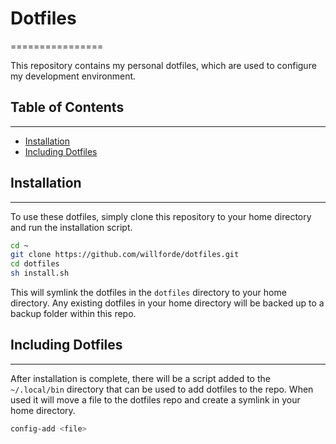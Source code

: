 # Dotfiles
================

This repository contains my personal dotfiles, which are used to configure my development environment.


## Table of Contents
-----------------

* [Installation](#installation)
* [Including Dotfiles](#including-dotfiles)


## Installation
---------------

To use these dotfiles, simply clone this repository to your home directory and run the installation script.

```bash
cd ~
git clone https://github.com/willforde/dotfiles.git
cd dotfiles
sh install.sh
```

This will symlink the dotfiles in the `dotfiles` directory to your home directory. Any existing dotfiles in your home directory will be backed up to a backup folder within this repo.


## Including Dotfiles
---------------

After installation is complete, there will be a script added to the `~/.local/bin` directory that can be used to add dotfiles to the repo. When used it will move a file to the dotfiles repo and create a symlink in your home directory.

```bash
config-add <file>
```

